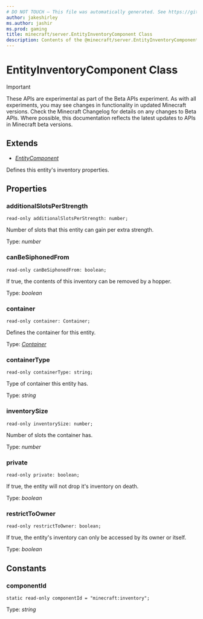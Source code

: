 ```yaml
---
# DO NOT TOUCH — This file was automatically generated. See https://github.com/mojang/minecraftapidocsgenerator to modify descriptions, examples, etc.
author: jakeshirley
ms.author: jashir
ms.prod: gaming
title: minecraft/server.EntityInventoryComponent Class
description: Contents of the @minecraft/server.EntityInventoryComponent class.
---
```

# EntityInventoryComponent Class
>[!IMPORTANT]
>These APIs are experimental as part of the Beta APIs experiment. As with all experiments, you may see changes in functionality in updated Minecraft versions. Check the Minecraft Changelog for details on any changes to Beta APIs. Where possible, this documentation reflects the latest updates to APIs in Minecraft beta versions.
## Extends
- [*EntityComponent*](EntityComponent.md)

Defines this entity's inventory properties.

## Properties

### **additionalSlotsPerStrength**
`read-only additionalSlotsPerStrength: number;`

Number of slots that this entity can gain per extra strength.

Type: *number*

### **canBeSiphonedFrom**
`read-only canBeSiphonedFrom: boolean;`

If true, the contents of this inventory can be removed by a hopper.

Type: *boolean*

### **container**
`read-only container: Container;`

Defines the container for this entity.

Type: [*Container*](Container.md)

### **containerType**
`read-only containerType: string;`

Type of container this entity has.

Type: *string*

### **inventorySize**
`read-only inventorySize: number;`

Number of slots the container has.

Type: *number*

### **private**
`read-only private: boolean;`

If true, the entity will not drop it's inventory on death.

Type: *boolean*

### **restrictToOwner**
`read-only restrictToOwner: boolean;`

If true, the entity's inventory can only be accessed by its owner or itself.

Type: *boolean*

## Constants

### **componentId**
`static read-only componentId = "minecraft:inventory";`

Type: *string*
